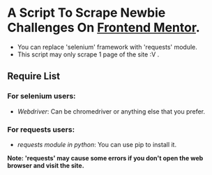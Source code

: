 # A Script To Scrape Newbie Challenges On [Frontend Mentor](https://frontendmentor.io/challenges).

- You can replace 'selenium' framework with 'requests' module.
- This script may only scrape 1 page of the site :V .

## Require List
### For selenium users:
- *Webdriver*: Can be chromedriver or anything else that you prefer.
### For requests users:
- *requests module in python*: You can use pip to install it.

**Note: 'requests' may cause some errors if you don't open the web browser and visit the site.**<br>

